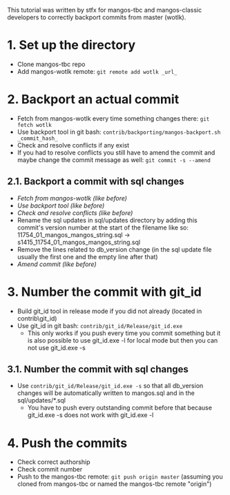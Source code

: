 This tutorial was written by stfx for mangos-tbc and mangos-classic developers to correctly backport commits from master (wotlk).

# 1. Set up the directory
  * Clone mangos-tbc repo
  * Add mangos-wotlk remote: `git remote add wotlk _url_`

# 2. Backport an actual commit
  * Fetch from mangos-wotlk every time something changes there: `git fetch wotlk`
  * Use backport tool in git bash: `contrib/backporting/mangos-backport.sh _commit_hash_`
  * Check and resolve conflicts if any exist
  * If you had to resolve conflicts you still have to amend the commit and maybe change the commit message as well: `git commit -s --amend`

## 2.1. Backport a commit with sql changes
  * _Fetch from mangos-wotlk (like before)_
  * _Use backport tool (like before)_
  * _Check and resolve conflicts (like before)_
  * Rename the sql updates in sql/updates directory by adding this commit's version number at the start of the filename like so: 11754_01_mangos_mangos_string.sql -> s1415_11754_01_mangos_mangos_string.sql
  * Remove the lines related to db_version change (in the sql update file usually the first one and the empty line after that)
  * _Amend commit (like before)_

# 3. Number the commit with git_id
  * Build git_id tool in release mode if you did not already (located in contrib\git_id)
  * Use git_id in git bash: `contrib/git_id/Release/git_id.exe`
    * This only works if you push every time you commit something but it is also possible to use git_id.exe -l for local mode but then you can not use git_id.exe -s

## 3.1. Number the commit with sql changes
  * Use `contrib/git_id/Release/git_id.exe -s` so that all db_version changes will be automatically written to mangos.sql and in the sql/updates/*.sql
    * You have to push every outstanding commit before that because git_id.exe -s does not work with git_id.exe -l

# 4. Push the commits
  * Check correct authorship
  * Check commit number
  * Push to the mangos-tbc remote: `git push origin master` (assuming you cloned from mangos-tbc or named the mangos-tbc remote "origin")